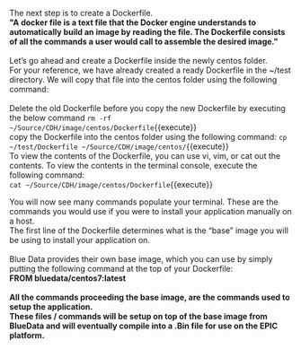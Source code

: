 The next step is to create a Dockerfile. 
<br>
<strong>"A docker file is a text file that the Docker engine understands to automatically build an image by reading the file. The Dockerfile consists of all the commands a user would call to assemble the desired image."</strong>
<br>
<br>
Let’s go ahead and create a Dockerfile inside the newly centos folder.
<br>
For your reference, we have already created a ready Dockerfile in the ~/test directory. We will copy that file into the centos folder using the following command:<br>
<br>Delete the old Dockerfile before you copy the new Dockerfile by executing the below command
`rm -rf ~/Source/CDH/image/centos/Dockerfile`{{execute}}
<br>
copy the Dockerfile into the centos folder using the following command:
`cp ~/test/Dockerfile ~/Source/CDH/image/centos/`{{execute}}
<br>
To view the contents of the Dockerfile, you can use vi, vim, or cat out the contents. To view the contents in the terminal console, execute the following command:<br>
`cat ~/Source/CDH/image/centos/Dockerfile`{{execute}}<br>

You will now see many commands populate your terminal. These are the commands you would use if you were to install your application manually on a host. 
<br>The first line of the Dockerfile determines what is the “base” image you will be using to install your application on.
<br>
<br>Blue Data provides their own base image, which you can use by simply putting the following command at the top of your Dockerfile: 
<br><b>FROM bluedata/centos7:latest<b>
<br>
<br>
All the commands proceeding the base image, are the commands used to setup the application. 
<br>These files / commands will be setup on top of the base image from BlueData and will eventually compile into a .Bin file for use on the EPIC platform. 
